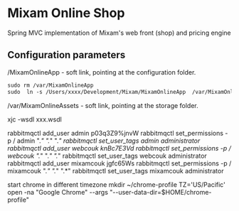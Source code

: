 Mixam Online Shop
======================
Spring MVC implementation of Mixam's web front (shop) and pricing engine


Configuration parameters
------------------------

/MixamOnlineApp - soft link, pointing at the configuration folder.
```xml
sudo rm /var/MixamOnlineApp
sudo  ln -s /Users/xxxx/Development/Mixam/MixamOnlineApp  /var/MixamOnlineApp
```
/var/MixamOnlineAssets - soft link, pointing at the storage folder.

 xjc -wsdl xxx.wsdl 
 
rabbitmqctl add_user admin p03q3Z9%jnvW
rabbitmqctl set_permissions -p / admin ".*" ".*" ".*"
rabbitmqctl set_user_tags admin administrator
rabbitmqctl add_user webcouk knBc7E3Vd
rabbitmqctl set_permissions -p / webcouk ".*" ".*" ".*"
rabbitmqctl set_user_tags webcouk administrator
rabbitmqctl add_user mixamcouk jgfc65Ws
rabbitmqctl set_permissions -p / mixamcouk ".*" ".*" ".*"
rabbitmqctl set_user_tags mixamcouk administrator
 
 
 start chrome in different timezone
 mkdir ~/chrome-profile
 TZ='US/Pacific' open -na "Google Chrome" --args "--user-data-dir=$HOME/chrome-profile"
 


